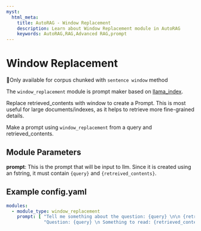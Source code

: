 ```yaml
---
myst:
  html_meta:
    title: AutoRAG - Window Replacement
    description: Learn about Window Replacement module in AutoRAG
    keywords: AutoRAG,RAG,Advanced RAG,prompt
---
```


# Window Replacement

📌Only available for corpus chunked with `sentence window` method

The `window_replacement` module is prompt maker based on [llama_index](https://docs.llamaindex.ai/en/stable/examples/node_postprocessor/MetadataReplacementDemo/).

Replace retrieved_contents with window to create a Prompt. This is most useful for large documents/indexes, as it helps
to retrieve more fine-grained details.

Make a prompt using `window_replacement` from a query and retrieved_contents.

## **Module Parameters**

**prompt**: This is the prompt that will be input to llm. Since it is created using an fstring, it must
contain `{query}` and `{retreived_contents}`.

## **Example config.yaml**

```yaml
modules:
  - module_type: window_replacement
    prompt: [ "Tell me something about the question: {query} \n\n {retrieved_contents}",
              "Question: {query} \n Something to read: {retrieved_contents} \n What's your answer?" ]
```
